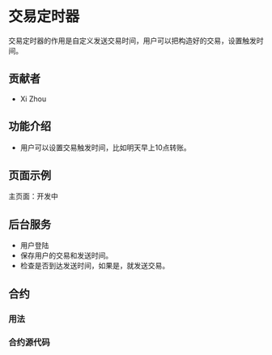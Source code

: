 #  交易定时器

交易定时器的作用是自定义发送交易时间，用户可以把构造好的交易，设置触发时间。

## 贡献者

* Xi Zhou


## 功能介绍

* 用户可以设置交易触发时间，比如明天早上10点转账。




## 页面示例

主页面：开发中

## 后台服务

* 用户登陆
* 保存用户的交易和发送时间。
* 检查是否到达发送时间，如果是，就发送交易。

## 合约



### 用法



### 合约源代码
```python


    
```


